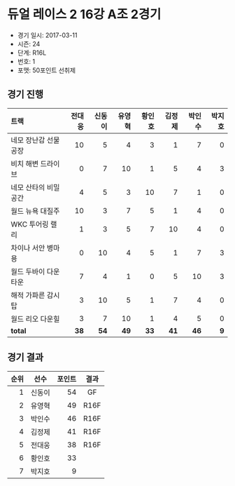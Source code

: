 # 듀얼 레이스 2 16강 A조 2경기

- 경기 일시: 2017-03-11
- 시즌: 24
- 단계: R16L
- 번호: 1
- 포맷: 50포인트 선취제





## 경기 진행

| 트랙 | 전대웅 | 신동이 | 유영혁 | 황인호 | 김정제 | 박인수 | 박지호 |
|:---|---:|---:|---:|---:|---:|---:|---:|
| 네모 장난감 선물공장 | 10 | 5 | 4 | 3 | 1 | 7 | 0 |
| 비치 해변 드라이브 | 0 | 7 | 10 | 1 | 5 | 4 | 3 |
| 네모 산타의 비밀공간 | 4 | 5 | 3 | 10 | 7 | 1 | 0 |
| 월드 뉴욕 대질주 | 10 | 3 | 7 | 5 | 1 | 4 | 0 |
| WKC 투어링 랠리 | 1 | 3 | 5 | 7 | 10 | 4 | 0 |
| 차이나 서안 병마용 | 0 | 10 | 4 | 5 | 1 | 7 | 3 |
| 월드 두바이 다운타운 | 7 | 4 | 1 | 0 | 5 | 10 | 3 |
| 해적 가파른 감시탑 | 3 | 10 | 5 | 1 | 7 | 4 | 0 |
| 월드 리오 다운힐 | 3 | 7 | 10 | 1 | 4 | 5 | 0 |
| __total__ | __38__ | __54__ | __49__ | __33__ | __41__ | __46__ | __9__ |




## 경기 결과

| 순위 | 선수 | 포인트 | 결과 |
|---:|:---:|---:|:---:|
| 1 | 신동이 | 54 | GF |
| 2 | 유영혁 | 49 | R16F |
| 3 | 박인수 | 46 | R16F |
| 4 | 김정제 | 41 | R16F |
| 5 | 전대웅 | 38 | R16F |
| 6 | 황인호 | 33 |  |
| 7 | 박지호 | 9 |  |

